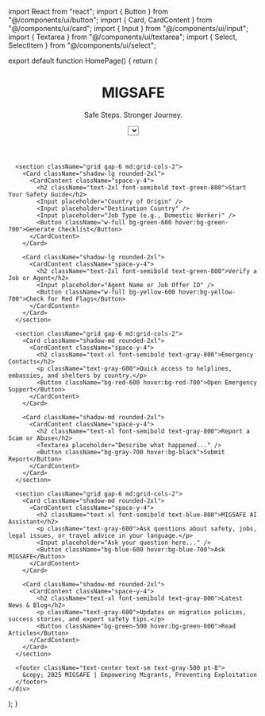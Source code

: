 import React from "react";
import { Button } from "@/components/ui/button";
import { Card, CardContent } from "@/components/ui/card";
import { Input } from "@/components/ui/input";
import { Textarea } from "@/components/ui/textarea";
import { Select, SelectItem } from "@/components/ui/select";

export default function HomePage() {
  return (
    <div className="min-h-screen bg-gray-50 p-6 space-y-8">
      <header className="text-center space-y-2">
        <h1 className="text-4xl font-bold text-green-700">MIGSAFE</h1>
        <p className="text-lg text-gray-700">Safe Steps. Stronger Journey.</p>
        <div className="flex justify-center space-x-4">
          <Select className="w-40">
            <SelectItem value="en">English</SelectItem>
            <SelectItem value="ar">Arabic</SelectItem>
            <SelectItem value="fr">French</SelectItem>
            <SelectItem value="ha">Hausa</SelectItem>
          </Select>
        </div>
      </header>

      <section className="grid gap-6 md:grid-cols-2">
        <Card className="shadow-lg rounded-2xl">
          <CardContent className="space-y-4">
            <h2 className="text-2xl font-semibold text-green-800">Start Your Safety Guide</h2>
            <Input placeholder="Country of Origin" />
            <Input placeholder="Destination Country" />
            <Input placeholder="Job Type (e.g., Domestic Worker)" />
            <Button className="w-full bg-green-600 hover:bg-green-700">Generate Checklist</Button>
          </CardContent>
        </Card>

        <Card className="shadow-lg rounded-2xl">
          <CardContent className="space-y-4">
            <h2 className="text-2xl font-semibold text-green-800">Verify a Job or Agent</h2>
            <Input placeholder="Agent Name or Job Offer ID" />
            <Button className="w-full bg-yellow-600 hover:bg-yellow-700">Check for Red Flags</Button>
          </CardContent>
        </Card>
      </section>

      <section className="grid gap-6 md:grid-cols-2">
        <Card className="shadow-md rounded-2xl">
          <CardContent className="space-y-4">
            <h2 className="text-xl font-semibold text-gray-800">Emergency Contacts</h2>
            <p className="text-gray-600">Quick access to helplines, embassies, and shelters by country.</p>
            <Button className="bg-red-600 hover:bg-red-700">Open Emergency Support</Button>
          </CardContent>
        </Card>

        <Card className="shadow-md rounded-2xl">
          <CardContent className="space-y-4">
            <h2 className="text-xl font-semibold text-gray-800">Report a Scam or Abuse</h2>
            <Textarea placeholder="Describe what happened..." />
            <Button className="bg-gray-700 hover:bg-black">Submit Report</Button>
          </CardContent>
        </Card>
      </section>

      <section className="grid gap-6 md:grid-cols-2">
        <Card className="shadow-md rounded-2xl">
          <CardContent className="space-y-4">
            <h2 className="text-xl font-semibold text-blue-800">MIGSAFE AI Assistant</h2>
            <p className="text-gray-600">Ask questions about safety, jobs, legal issues, or travel advice in your language.</p>
            <Input placeholder="Ask your question here..." />
            <Button className="bg-blue-600 hover:bg-blue-700">Ask MIGSAFE</Button>
          </CardContent>
        </Card>

        <Card className="shadow-md rounded-2xl">
          <CardContent className="space-y-4">
            <h2 className="text-xl font-semibold text-gray-800">Latest News & Blog</h2>
            <p className="text-gray-600">Updates on migration policies, success stories, and expert safety tips.</p>
            <Button className="bg-green-500 hover:bg-green-600">Read Articles</Button>
          </CardContent>
        </Card>
      </section>

      <footer className="text-center text-sm text-gray-500 pt-8">
        &copy; 2025 MIGSAFE | Empowering Migrants, Preventing Exploitation
      </footer>
    </div>
  );
}
